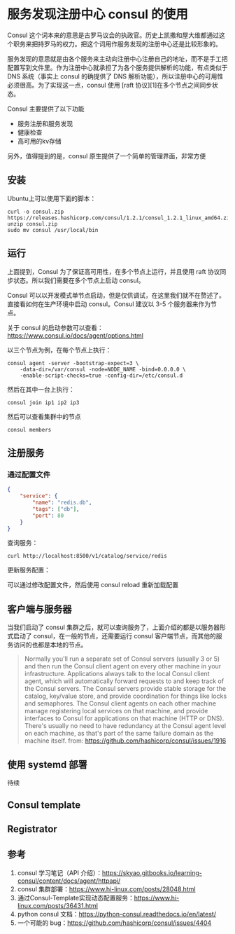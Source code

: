 # 服务发现注册中心 consul 的使用

<!--
ID: 0a9c2d54-a260-4d41-af9b-6300afbac19b
Status: draft
Date: 2018-01-18T07:11:00
Modified: 2020-05-16T11:30:04
wp_id: 609
-->

Consul 这个词本来的意思是古罗马议会的执政官。历史上凯撒和屋大维都通过这个职务来把持罗马的权力。把这个词用作服务发现的注册中心还是比较形象的。

服务发现的意思就是由各个服务来主动向注册中心注册自己的地址，而不是手工把配置写到文件里。作为注册中心就承担了为各个服务提供解析的功能，有点类似于 DNS 系统（事实上 consul 的确提供了 DNS 解析功能），所以注册中心的可用性必须很高。为了实现这一点，consul 使用 [raft 协议][1]在多个节点之间同步状态。

Consul 主要提供了以下功能

- 服务注册和服务发现
- 健康检查
- 高可用的kv存储

另外，值得提到的是，consul 原生提供了一个简单的管理界面，非常方便

## 安装

Ubuntu上可以使用下面的脚本：

```
curl -o consul.zip https://releases.hashicorp.com/consul/1.2.1/consul_1.2.1_linux_amd64.zip
unzip consul.zip
sudo mv consul /usr/local/bin
```

## 运行

上面提到，Consul 为了保证高可用性，在多个节点上运行，并且使用 raft 协议同步状态。所以我们需要在多个节点上启动 consul。

Consul 可以以开发模式单节点启动，但是仅供调试，在这里我们就不在赘述了。直接看如何在生产环境中启动 consul。Consul 建议以 3-5 个服务器来作为节点。

关于 consul 的启动参数可以查看：https://www.consul.io/docs/agent/options.html

以三个节点为例，在每个节点上执行：

```
consul agent -server -bootstrap-expect=3 \
    -data-dir=/var/consul -node=NODE_NAME -bind=0.0.0.0 \
    -enable-script-checks=true -config-dir=/etc/consul.d
```

然后在其中一台上执行：

```
consul join ip1 ip2 ip3
```

然后可以查看集群中的节点

```
consul members
```

## 注册服务

### 通过配置文件

```json
{
    "service": {
        "name": "redis.db",
        "tags": ["db"],
        "port": 80
    }
}
```

查询服务：

```
curl http://localhost:8500/v1/catalog/service/redis
```

更新服务配置：

可以通过修改配置文件，然后使用 consul reload 重新加载配置

## 客户端与服务器

当我们启动了 consul 集群之后，就可以查询服务了，上面介绍的都是以服务器形式启动了 consul，在一般的节点，还需要运行 consul 客户端节点，而其他的服务访问的也都是本地的节点。

> Normally you'll run a separate set of Consul servers (usually 3 or 5) and then run the Consul client agent on every other machine in your infrastructure. Applications always talk to the local Consul client agent, which will automatically forward requests to and keep track of the Consul servers. The Consul servers provide stable storage for the catalog, key/value store, and provide coordination for things like locks and semaphores. The Consul client agents on each other machine manage registering local services on that machine, and provide interfaces to Consul for applications on that machine (HTTP or DNS). There's usually no need to have redundancy at the Consul agent level on each machine, as that's part of the same failure domain as the machine itself.
> from: https://github.com/hashicorp/consul/issues/1916

## 使用 systemd 部署

待续

## Consul template

## Registrator

## 参考

1. consul 学习笔记（API 介绍）：https://skyao.gitbooks.io/learning-consul/content/docs/agent/httpapi/
2. consul 集群部署：https://www.hi-linux.com/posts/28048.html
3. 通过Consul-Template实现动态配置服务：https://www.hi-linux.com/posts/36431.html
4. python consul 文档：https://python-consul.readthedocs.io/en/latest/
5. 一个可能的 bug：https://github.com/hashicorp/consul/issues/4404
